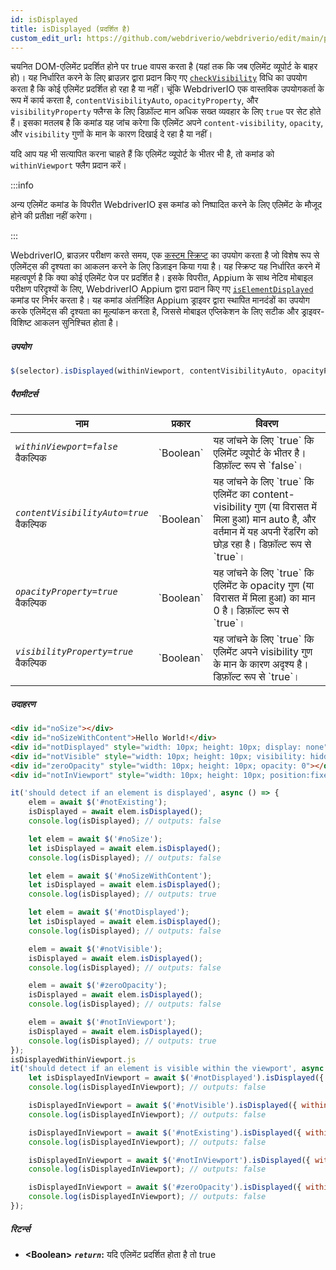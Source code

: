 ```yaml
---
id: isDisplayed
title: isDisplayed (प्रदर्शित है)
custom_edit_url: https://github.com/webdriverio/webdriverio/edit/main/packages/webdriverio/src/commands/element/isDisplayed.ts
---
```


चयनित DOM-एलिमेंट प्रदर्शित होने पर true वापस करता है (यहां तक कि जब एलिमेंट व्यूपोर्ट के बाहर हो)। यह निर्धारित करने के लिए ब्राउज़र द्वारा प्रदान किए गए [`checkVisibility`](https://developer.mozilla.org/en-US/docs/Web/API/Element/checkVisibility#visibilityproperty) विधि का उपयोग करता है कि कोई एलिमेंट प्रदर्शित हो रहा है या नहीं। चूंकि WebdriverIO एक वास्तविक उपयोगकर्ता के रूप में कार्य करता है, `contentVisibilityAuto`, `opacityProperty`, और `visibilityProperty` फ्लैग्स के लिए डिफ़ॉल्ट मान अधिक सख्त व्यवहार के लिए `true` पर सेट होते हैं। इसका मतलब है कि कमांड यह जांच करेगा कि एलिमेंट अपने `content-visibility`, `opacity`, और `visibility` गुणों के मान के कारण दिखाई दे रहा है या नहीं।

यदि आप यह भी सत्यापित करना चाहते हैं कि एलिमेंट व्यूपोर्ट के भीतर भी है, तो कमांड को `withinViewport` फ्लैग प्रदान करें।

:::info

अन्य एलिमेंट कमांड के विपरीत WebdriverIO इस कमांड को निष्पादित करने के लिए
एलिमेंट के मौजूद होने की प्रतीक्षा नहीं करेगा।

:::

WebdriverIO, ब्राउज़र परीक्षण करते समय, एक [कस्टम स्क्रिप्ट](https://github.com/webdriverio/webdriverio/blob/59d349ca847950354d02b9e548f60cc50e7871f0/packages/webdriverio/src/scripts/isElementDisplayed.ts) का उपयोग करता है जो विशेष रूप से एलिमेंट्स की दृश्यता का आकलन करने के लिए डिज़ाइन किया गया है। यह स्क्रिप्ट यह निर्धारित करने में महत्वपूर्ण है कि क्या कोई एलिमेंट पेज पर प्रदर्शित है। इसके विपरीत, Appium के साथ नेटिव मोबाइल परीक्षण परिदृश्यों के लिए, WebdriverIO Appium द्वारा प्रदान किए गए [`isElementDisplayed`](https://appium.io/docs/en/2.1/reference/interfaces/appium_types.ExternalDriver/#elementdisplayed) कमांड पर निर्भर करता है। यह कमांड अंतर्निहित Appium ड्राइवर द्वारा स्थापित मानदंडों का उपयोग करके एलिमेंट्स की दृश्यता का मूल्यांकन करता है, जिससे मोबाइल एप्लिकेशन के लिए सटीक और ड्राइवर-विशिष्ट आकलन सुनिश्चित होता है।

##### उपयोग

```js
$(selector).isDisplayed(withinViewport, contentVisibilityAuto, opacityProperty, visibilityProperty)
```

##### पैरामीटर्स

<table>
  <thead>
    <tr>
      <th>नाम</th><th>प्रकार</th><th>विवरण</th>
    </tr>
  </thead>
  <tbody>
    <tr>
      <td><code><var>withinViewport=false</var></code><br /><span className="label labelWarning">वैकल्पिक</span></td>
      <td>`Boolean`</td>
      <td>यह जांचने के लिए `true` कि एलिमेंट व्यूपोर्ट के भीतर है। डिफ़ॉल्ट रूप से `false`।</td>
    </tr>
    <tr>
      <td><code><var>contentVisibilityAuto=true</var></code><br /><span className="label labelWarning">वैकल्पिक</span></td>
      <td>`Boolean`</td>
      <td>यह जांचने के लिए `true` कि एलिमेंट का content-visibility गुण (या विरासत में मिला हुआ) मान auto है, और वर्तमान में यह अपनी रेंडरिंग को छोड़ रहा है। डिफ़ॉल्ट रूप से `true`।</td>
    </tr>
    <tr>
      <td><code><var>opacityProperty=true</var></code><br /><span className="label labelWarning">वैकल्पिक</span></td>
      <td>`Boolean`</td>
      <td>यह जांचने के लिए `true` कि एलिमेंट के opacity गुण (या विरासत में मिला हुआ) का मान 0 है। डिफ़ॉल्ट रूप से `true`।</td>
    </tr>
    <tr>
      <td><code><var>visibilityProperty=true</var></code><br /><span className="label labelWarning">वैकल्पिक</span></td>
      <td>`Boolean`</td>
      <td>यह जांचने के लिए `true` कि एलिमेंट अपने visibility गुण के मान के कारण अदृश्य है। डिफ़ॉल्ट रूप से `true`।</td>
    </tr>
  </tbody>
</table>

##### उदाहरण

```html title="index.html"
<div id="noSize"></div>
<div id="noSizeWithContent">Hello World!</div>
<div id="notDisplayed" style="width: 10px; height: 10px; display: none"></div>
<div id="notVisible" style="width: 10px; height: 10px; visibility: hidden"></div>
<div id="zeroOpacity" style="width: 10px; height: 10px; opacity: 0"></div>
<div id="notInViewport" style="width: 10px; height: 10px; position:fixed; top: 999999; left: 999999"></div>
```

```js title="isDisplayed.js"
it('should detect if an element is displayed', async () => {
    elem = await $('#notExisting');
    isDisplayed = await elem.isDisplayed();
    console.log(isDisplayed); // outputs: false

    let elem = await $('#noSize');
    let isDisplayed = await elem.isDisplayed();
    console.log(isDisplayed); // outputs: false

    let elem = await $('#noSizeWithContent');
    let isDisplayed = await elem.isDisplayed();
    console.log(isDisplayed); // outputs: true

    let elem = await $('#notDisplayed');
    let isDisplayed = await elem.isDisplayed();
    console.log(isDisplayed); // outputs: false

    elem = await $('#notVisible');
    isDisplayed = await elem.isDisplayed();
    console.log(isDisplayed); // outputs: false

    elem = await $('#zeroOpacity');
    isDisplayed = await elem.isDisplayed();
    console.log(isDisplayed); // outputs: false

    elem = await $('#notInViewport');
    isDisplayed = await elem.isDisplayed();
    console.log(isDisplayed); // outputs: true
});
isDisplayedWithinViewport.js
it('should detect if an element is visible within the viewport', async () => {
    let isDisplayedInViewport = await $('#notDisplayed').isDisplayed({ withinViewport: true });
    console.log(isDisplayedInViewport); // outputs: false

    isDisplayedInViewport = await $('#notVisible').isDisplayed({ withinViewport: true });
    console.log(isDisplayedInViewport); // outputs: false

    isDisplayedInViewport = await $('#notExisting').isDisplayed({ withinViewport: true });
    console.log(isDisplayedInViewport); // outputs: false

    isDisplayedInViewport = await $('#notInViewport').isDisplayed({ withinViewport: true });
    console.log(isDisplayedInViewport); // outputs: false

    isDisplayedInViewport = await $('#zeroOpacity').isDisplayed({ withinViewport: true });
    console.log(isDisplayedInViewport); // outputs: false
});
```

##### रिटर्न्स

- **&lt;Boolean&gt;**
            **<code><var>return</var></code>:**  यदि एलिमेंट प्रदर्शित होता है तो true